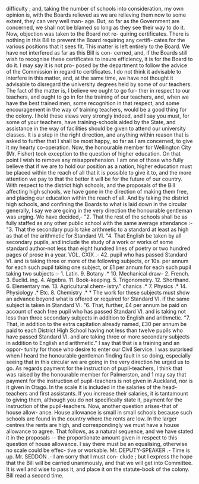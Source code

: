 difficulty ; and, taking the number of schools into consideration, my own opinion is, with the Boards relieved as we are relieving them now to some extent, they can very well man- age. But, so far as the Government are concerned, we shall not be blamed so long as they see their way to do it. Now, objection was taken to the Board not re- quiring certificates. There is nothing in this Bill to prevent the Board requiring any certifi- cates for the various positions that it sees fit. This matter is left entirely to the Board. We have not interfered as far as this Bill is con- cerned, and, if the Boards still wish to recognise these certificates to insure efficiency, it is for the Board to do it. I may say it is not pro- posed by the department to follow the advice of the Commission in regard to certificates. I do not think it advisable to interfere in this matter, and, at the same time, we have not thought it advisable to disregard the university degrees held by some of our teachers. The fact of the matter is, I believe we ought to go fur- ther in respect to our teachers, and ought to go in for the training of our teachers, and, when we have the best trained men, some recognition in that respect, and some encouragement in the way of training teachers, would be a good thing for the colony. I hold these views very strongly indeed, and I say you must, for some of your teachers, have training-schools aided by the State, and assistance in the way of facilities should be given to attend our university classes. It is a step in the right direction, and anything within reason that is asked to further that I shall be most happy, so far as I am concerned, to give it my hearty co-operation. Now, the honourable member for Wellington City (Mr. Fisher) took exception to the question of higher education. On that point I wish to remove any misapprehension. I am one of those who fully believe that if we are to hold our position as a nation, higher education must be placed within the reach of all that it is possible to give it to, and the more attention we pay to that the better it will be for the future of our country. With respect to the district high schools, and the proposals of the Bill affecting high schools, we have gone in the direction of making them free, and placing our education within the reach of all. And by taking the district high schools, and confining the Boards to what is laid down in the circular generally, I say we are going in the very direction the honourable gentleman was urging. We have decided,- "2. That the rest of the schools shall be as fully staffed as any other public school with the same average attendance :- "3. That the secondary pupils take arithmetic to a standard at least as high as that of the arithmetic for Standard VI. "4. That English be taken by all secondary pupils, and include the study of a work or works of some standard author-not less than eight hundred lines of poetry or two hundred pages of prose in a year. VOL. CXIX .- 42. pupil who has passed Standard VI. and is taking three or more of the following subjects, or 10s. per annum for each such pupil taking one subject, or £1 per annum for each such pupil taking two subjects :- 1\. Latin. 9. Botany .\* 10\. Mechanical draw- 2\. French. 3\. Euclid. ing. 4\. Algebra. 11. Book-keeping. 5\. Trigonometry. 12. Shorthand. 6\. Elementary me. 13. Agricultural chem- istry." chanics .\* 7\. Physics .\* 14\. Physiology .\* Etc. 8\. Chemistry .\* \* The work for these subjects must show an advance beyond what is offered or required for Standard VI. if the same subject is taken in Standard VI. "6. That, further, £4 per annum be paid on account of each free pupil who has passed Standard VI. and is taking not less than three secondary subjects in addition to English and arithmetic. "7. That, in addition to the extra capitation already named, £30 per annum be paid to each District High School having not less than twelve pupils who have passed Standard VI. and are taking three or more secondary subjects in addition to English and arithmetic." I say that that is a training and an oppor- tunity for those who desire to enter our Civil Service. I was surprised when I heard the honourable gentleman finding fault in so doing, especially seeing that in this circular we are going in the very direction he urged us to go. As regards payment for the instruction of pupil-teachers, I think that was raised by the honourable member for Palmerston, and 1 may say that payment for the instruction of pupil-teachers is not given in Auckland, nor is it given in Otago. In the scale it is included in the salaries of the head-teachers and first assistants. If you increase their salaries, it is tantamount to giving them, although you do not specifically state it, payment for the instruction of the pupil-teachers. Now, another question arises-that of house allow- ance. House allowance is small in small schools because such schools are found in the country where the rents are low. In the larger centres the rents are high, and correspondingly we must have a house allowance to agree. That follows, as a natural sequence, and we have stated it in the proposals -- the proportionate amount given in respect to this question of house allowance. I say there must be an equalising, otherwise no scale could be effec- tive or workable. Mr. DEPUTY-SPEAKER .- Time is up. Mr. SEDDON .- I am sorry that I must con- clude ; but I express the hope that the Bill will be carried unanimously, and that we will get into Committee. It is well and wise to pass it, and place it on the statute-book of the colony. Bill read a second time. 